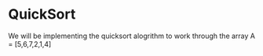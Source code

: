 # QuickSort
 We will be implementing the quicksort alogrithm to work through the array  A = [5,6,7,2,1,4] 
